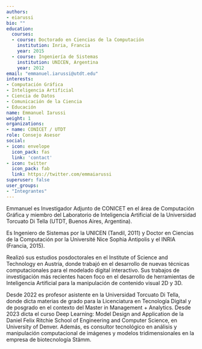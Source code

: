 ```yaml
---
authors:
- eiarussi
bio: ""
education:
  courses:
  - course: Doctorado en Ciencias de la Computación
    institution: Inria, Francia
    year: 2015
  - course: Ingeniería de Sistemas
    institution: UNICEN, Argentina
    year: 2012
email: "emmanuel.iarussi@utdt.edu"
interests:
- Computación Gráfica
- Inteligencia Artificial
- Ciencia de Datos
- Comunicación de la Ciencia
- Educación
name: Emmanuel Iarussi
weight: 1
organizations:
- name: CONICET / UTDT
role: Consejo Asesor
social:
- icon: envelope
  icon_pack: fas
  link: 'contact'
- icon: twitter
  icon_pack: fab
  link: https://twitter.com/emmaiarussi
superuser: false
user_groups:
- "Integrantes"
---
```


Emmanuel es Investigador Adjunto de CONICET en el área de Computación Gráfica y miembro del Laboratorio de Inteligencia Artificial de la Universidad Torcuato Di Tella (UTDT, Buenos Aires, Argentina). 

Es Ingeniero de Sistemas por la UNICEN (Tandil, 2011) y Doctor en Ciencias de la Computación por la Université Nice Sophia Antipolis y el INRIA (Francia, 2015). 

Realizó sus estudios posdoctorales en el Institute of Science and Technology en Austria, donde trabajó en el desarrollo de nuevas técnicas computacionales para el modelado digital interactivo. Sus trabajos de investigación más recientes hacen foco en el desarrollo de herramientas de Inteligencia Artificial para la manipulación de contenido visual 2D y 3D.

Desde 2022 es profesor asistente en la Universidad Torcuato Di Tella, donde dicta materias de grado para la Licenciatura en Tecnología Digital y de posgrado en el contexto del Master in Management + Analytics. Desde 2023 dicta el curso Deep Learning: Model Design and Application de la Daniel Felix Ritchie School of Engineering and Computer Science, en University of Denver. Además, es consultor tecnológico en análisis y manipulación computacional de imágenes y modelos tridimensionales en la empresa de biotecnología Stämm.
